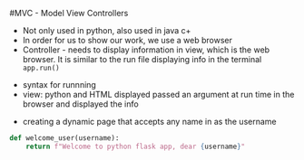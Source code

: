 #MVC - Model View Controllers
* Not only used in python, also used in java c+
* In order for us to show our work, we use a web browser
* Controller - needs to display information in view, which is the web browser. It is similar to the run file displaying info in the terminal
```` app.run()````
- syntax for runnning
- view: python and HTML displayed passed an argument at run time in the browser and displayed the info

* creating a dynamic page that accepts any name in as the username
````python @app.route("/<username>")
def welcome_user(username):
    return f"Welcome to python flask app, dear {username}"
````
